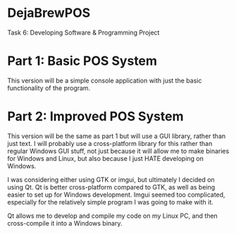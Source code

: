 # DejaBrewPOS
Task 6: Developing Software &amp; Programming Project

# Part 1: Basic POS System
This version will be a simple console application with just the basic functionality of the program.

# Part 2: Improved POS System
This version will be the same as part 1 but will use a GUI library, rather than just text.
I will probably use a cross-platform library for this rather than regular Windows GUI stuff,
not just because it will allow me to make binaries for Windows and Linux, but also because
I just HATE developing on Windows.

I was considering either using GTK or imgui, but ultimately I decided on using Qt.
Qt is better cross-platform compared to GTK, as well as being easier to set up for Windows
development. Imgui seemed too complicated, especially for the relatively simple program I
was going to make with it.

Qt allows me to develop and compile my code on my Linux PC, and then cross-compile it into a
Windows binary.

